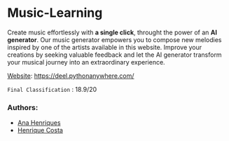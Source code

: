 # Music-Learning

Create music effortlessly with **a single click**, throught the power of an __AI generator__. Our music generator empowers you to compose new melodies inspired by one of the artists available in this website. Improve your creations by seeking valuable feedback and let the AI generator transform your musical journey into an extraordinary experience.

<ins>Website</ins>: <a href="https://deel.pythonanywhere.com/">https://deel.pythonanywhere.com/</a>

`Final Classification` : 18.9/20

### Authors:
- <a href="https://github.com/sailoring-rgb/">Ana Henriques</a>
- <a href="https://github.com/LittleLevi05/">Henrique Costa</a>
